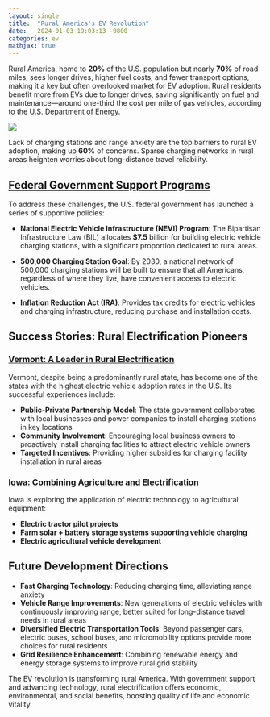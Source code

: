 ```yaml
---
layout: single
title:  "Rural America's EV Revolution"
date:   2024-01-03 19:03:13 -0800
categories: ev
mathjax: true
---
```


Rural America, home to **20%** of the U.S. population but nearly **70%** of road miles, sees longer drives, higher fuel costs, and fewer transport options, making it a key but often overlooked market for EV adoption. Rural residents benefit more from EVs due to longer drives, saving significantly on fuel and maintenance—around one-third the cost per mile of gas vehicles, according to the U.S. Department of Energy. 


<img src="/blog/assets/images/rural_barriers.png">

Lack of charging stations and range anxiety are the top barriers to rural EV adoption, making up **60%** of concerns. Sparse charging networks in rural areas heighten worries about long-distance travel reliability.

## [Federal Government Support Programs](https://www.transportation.gov/rural/ev/toolkit)

To address these challenges, the U.S. federal government has launched a series of supportive policies:

- **National Electric Vehicle Infrastructure (NEVI) Program**: The Bipartisan Infrastructure Law (BIL) allocates **$7.5** billion for building electric vehicle charging stations, with a significant proportion dedicated to rural areas.

- **500,000 Charging Station Goal**: By 2030, a national network of 500,000 charging stations will be built to ensure that all Americans, regardless of where they live, have convenient access to electric vehicles.

- **Inflation Reduction Act (IRA)**: Provides tax credits for electric vehicles and charging infrastructure, reducing purchase and installation costs.


## Success Stories: Rural Electrification Pioneers

### [Vermont: A Leader in Rural Electrification](https://vtrans.vermont.gov/climate/charging/nevi)

Vermont, despite being a predominantly rural state, has become one of the states with the highest electric vehicle adoption rates in the U.S. Its successful experiences include:

- **Public-Private Partnership Model**: The state government collaborates with local businesses and power companies to install charging stations in key locations
- **Community Involvement**: Encouraging local business owners to proactively install charging facilities to attract electric vehicle owners
- **Targeted Incentives**: Providing higher subsidies for charging facility installation in rural areas

### [Iowa: Combining Agriculture and Electrification](https://www.eia.gov/state/analysis.php?sid=IA)

Iowa is exploring the application of electric technology to agricultural equipment:

- **Electric tractor pilot projects**
- **Farm solar + battery storage systems supporting vehicle charging**
- **Electric agricultural vehicle development**

## Future Development Directions

- **Fast Charging Technology**: Reducing charging time, alleviating range anxiety
- **Vehicle Range Improvements**: New generations of electric vehicles with continuously improving range, better suited for long-distance travel needs in rural areas
- **Diversified Electric Transportation Tools**: Beyond passenger cars, electric buses, school buses, and micromobility options provide more choices for rural residents
- **Grid Resilience Enhancement**: Combining renewable energy and energy storage systems to improve rural grid stability


The EV revolution is transforming rural America. With government support and advancing technology, rural electrification offers economic, environmental, and social benefits, boosting quality of life and economic vitality.

